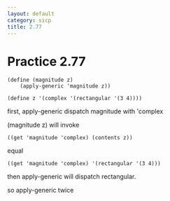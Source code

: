 ```yaml
---
layout: default
category: sicp
title: 2.77
---
```


# Practice 2.77

    (define (magnitude z)
        (apply-generic 'magnitude z))

    (define z '(complex '(rectangular '(3 4))))

first, apply-generic dispatch magnitude with 'complex

(magnitude z) will invoke 

    ((get 'magnitude 'complex) (contents z))

equal 

    ((get 'magnitude 'complex) '(rectangular '(3 4)))

then apply-generic will dispatch rectangular.

so apply-generic twice



